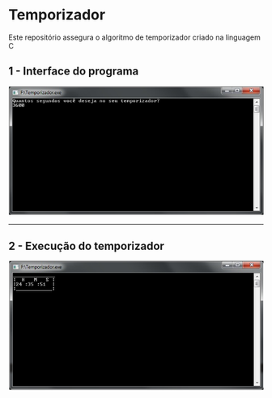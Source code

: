 # Temporizador
Este repositório assegura o algoritmo de temporizador criado na linguagem C
## 1 - Interface do programa
![Imagem da interface do programa](img/Imagem%20interface.jpg)
___
## 2 - Execução do temporizador
![Imagem da execução do temporizador](img/Imagem%20temporizador.jpg)